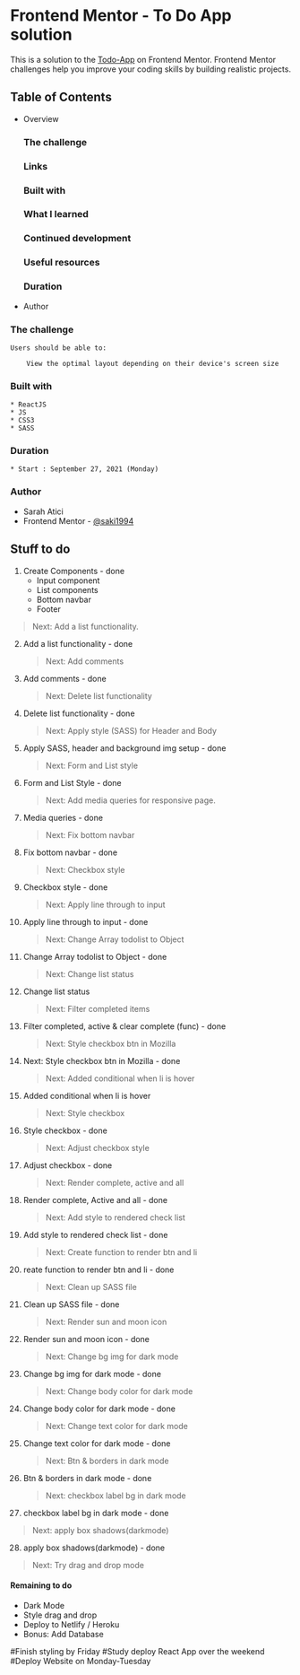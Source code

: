 # Frontend Mentor - To Do App solution

This is a solution to the [Todo-App](https://www.frontendmentor.io/challenges/todo-app-Su1_KokOW) on Frontend Mentor. Frontend Mentor challenges help you improve your coding skills by building realistic projects.

## Table of Contents

- Overview
  ### The challenge
  ### Links
  ### Built with
  ### What I learned
  ### Continued development
  ### Useful resources
  ### Duration
- Author

### The challenge

    Users should be able to:

        View the optimal layout depending on their device's screen size

### Built with

    * ReactJS
    * JS
    * CSS3
    * SASS

### Duration

    * Start : September 27, 2021 (Monday)

### Author

- Sarah Atici
- Frontend Mentor - [@saki1994](https://www.frontendmentor.io/profile/saki1994)

## Stuff to do

1. Create Components - done
   - Input component
   - List components
   - Bottom navbar
   - Footer

> Next: Add a list functionality.

2.  Add a list functionality - done

    > Next: Add comments

3.  Add comments - done

    > Next: Delete list functionality

4.  Delete list functionality - done

    > Next: Apply style (SASS) for Header and Body

5.  Apply SASS, header and background img setup - done

    > Next: Form and List style

6.  Form and List Style - done

    > Next: Add media queries for responsive page.

7.  Media queries - done

    > Next: Fix bottom navbar

8.  Fix bottom navbar - done

    > Next: Checkbox style

9.  Checkbox style - done

    > Next: Apply line through to input

10. Apply line through to input - done

    > Next: Change Array todolist to Object

11. Change Array todolist to Object - done

    > Next: Change list status

12. Change list status

    > Next: Filter completed items

13. Filter completed, active & clear complete (func) - done

    > Next: Style checkbox btn in Mozilla

14. Next: Style checkbox btn in Mozilla - done

    > Next: Added conditional when li is hover

15. Added conditional when li is hover

    > Next: Style checkbox

16. Style checkbox - done

    > Next: Adjust checkbox style

17. Adjust checkbox - done

    > Next: Render complete, active and all

18. Render complete, Active and all - done

    > Next: Add style to rendered check list

19. Add style to rendered check list - done

    > Next: Create function to render btn and li

20. reate function to render btn and li - done

    > Next: Clean up SASS file

21. Clean up SASS file - done

    > Next: Render sun and moon icon

22. Render sun and moon icon - done

    > Next: Change bg img for dark mode

23. Change bg img for dark mode - done

    > Next: Change body color for dark mode

24. Change body color for dark mode - done

    > Next: Change text color for dark mode

25. Change text color for dark mode - done

    > Next: Btn & borders in dark mode

26. Btn & borders in dark mode - done
    > Next: checkbox label bg in dark mode


27. checkbox label bg in dark mode - done
> Next: apply box shadows(darkmode)

28. apply box shadows(darkmode) - done
> Next: Try drag and drop mode

#### Remaining to do

- Dark Mode
- Style drag and drop
- Deploy to Netlify / Heroku
- Bonus: Add Database

#Finish styling by Friday
#Study deploy React App over the weekend
#Deploy Website on Monday-Tuesday